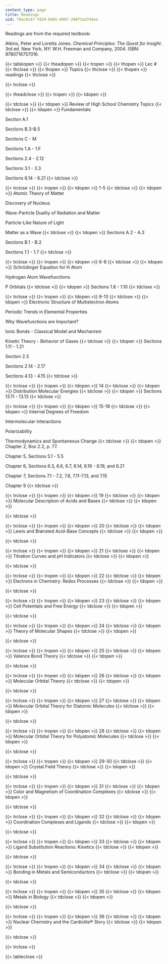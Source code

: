 ```yaml
---
content_type: page
title: Readings
uid: 79ac6147-f820-8485-8907-290f3ad744ee
---
```


Readings are from the required textbook:

Atkins, Peter and Loretta Jones. _Chemical Principles: The Quest for Insight_. 3rd ed. New York, NY: W.H. Freeman and Company, 2004. ISBN: 9780716757016.

{{< tableopen >}}
{{< theadopen >}}
{{< tropen >}}
{{< thopen >}}
Lec #
{{< thclose >}}
{{< thopen >}}
Topics
{{< thclose >}}
{{< thopen >}}
readings
{{< thclose >}}

{{< trclose >}}

{{< theadclose >}}
{{< tropen >}}
{{< tdopen >}}

{{< tdclose >}}
{{< tdopen >}}
Review of High School Chemistry Topics
{{< tdclose >}}
{{< tdopen >}}
Fundamentals  
  
Section A.1  
  
Sections B.3-B.5  
  
Sections C - M  
  
Sections 1.A - 1.F  
  
Sections 2.4 - 2.12  
  
Sections 3.1 - 3.3  
  
Sections 6.14 - 6.21
{{< tdclose >}}

{{< trclose >}}
{{< tropen >}}
{{< tdopen >}}
1-5
{{< tdclose >}}
{{< tdopen >}}
Atomic Theory of Matter  
  
Discovery of Nucleus  
  
Wave-Particle Duality of Radiation and Matter  
  
Particle-Like Nature of Light  
  
Matter as a Wave
{{< tdclose >}}
{{< tdopen >}}
Sections A.2 - A.3  
  
Sections B.1 - B.2  
  
Sections 1.1 - 1.7
{{< tdclose >}}

{{< trclose >}}
{{< tropen >}}
{{< tdopen >}}
6-8
{{< tdclose >}}
{{< tdopen >}}
Schrödinger Equation for H Atom  
  
Hydrogen Atom Wavefunctions  
  
P Orbitals
{{< tdclose >}}
{{< tdopen >}}
Sections 1.8 - 1.10
{{< tdclose >}}

{{< trclose >}}
{{< tropen >}}
{{< tdopen >}}
9-13
{{< tdclose >}}
{{< tdopen >}}
Electronic Structure of Multielectron Atoms  
  
Periodic Trends in Elemental Properties  
  
Why Wavefunctions are Important?  
  
Ionic Bonds - Classical Model and Mechanism  
  
Kinetic Theory - Behavior of Gases
{{< tdclose >}}
{{< tdopen >}}
Sections 1.11 - 1.21  
  
Section 2.3  
  
Sections 2.14 - 2.17  
  
Sections 4.13 - 4.15
{{< tdclose >}}

{{< trclose >}}
{{< tropen >}}
{{< tdopen >}}
14
{{< tdclose >}}
{{< tdopen >}}
Distribution Molecular Energies
{{< tdclose >}}
{{< tdopen >}}
Sections 13.11 - 13.13
{{< tdclose >}}

{{< trclose >}}
{{< tropen >}}
{{< tdopen >}}
15-18
{{< tdclose >}}
{{< tdopen >}}
Internal Degrees of Freedom  
  
Intermolecular Interactions  
  
Polarizability  
  
Thermodynamics and Spontaneous Change
{{< tdclose >}}
{{< tdopen >}}
Chapter 2, Box 2.2, p. 77.  
  
Chapter 5, Sections 5.1 - 5.5  
  
Chapter 6, Sections 6.3, 6.6, 6.7, 6.14, 6.16 - 6.19, and 6.21  
  
Chapter 7, Sections 7.1 - 7.2, 7.8, 7.11-7.13, and 7.15  
  
Chapter 9
{{< tdclose >}}

{{< trclose >}}
{{< tropen >}}
{{< tdopen >}}
19
{{< tdclose >}}
{{< tdopen >}}
Molecular Description of Acids and Bases
{{< tdclose >}}
{{< tdopen >}}

{{< tdclose >}}

{{< trclose >}}
{{< tropen >}}
{{< tdopen >}}
20
{{< tdclose >}}
{{< tdopen >}}
Lewis and Brønsted Acid-Base Concepts
{{< tdclose >}}
{{< tdopen >}}

{{< tdclose >}}

{{< trclose >}}
{{< tropen >}}
{{< tdopen >}}
21
{{< tdclose >}}
{{< tdopen >}}
Titration Curves and pH Indicators
{{< tdclose >}}
{{< tdopen >}}

{{< tdclose >}}

{{< trclose >}}
{{< tropen >}}
{{< tdopen >}}
22
{{< tdclose >}}
{{< tdopen >}}
Electrons in Chemistry: Redox Processes
{{< tdclose >}}
{{< tdopen >}}

{{< tdclose >}}

{{< trclose >}}
{{< tropen >}}
{{< tdopen >}}
23
{{< tdclose >}}
{{< tdopen >}}
Cell Potentials and Free Energy
{{< tdclose >}}
{{< tdopen >}}

{{< tdclose >}}

{{< trclose >}}
{{< tropen >}}
{{< tdopen >}}
24
{{< tdclose >}}
{{< tdopen >}}
Theory of Molecular Shapes
{{< tdclose >}}
{{< tdopen >}}

{{< tdclose >}}

{{< trclose >}}
{{< tropen >}}
{{< tdopen >}}
25
{{< tdclose >}}
{{< tdopen >}}
Valence Bond Theory
{{< tdclose >}}
{{< tdopen >}}

{{< tdclose >}}

{{< trclose >}}
{{< tropen >}}
{{< tdopen >}}
26
{{< tdclose >}}
{{< tdopen >}}
Molecular Orbital Theory
{{< tdclose >}}
{{< tdopen >}}

{{< tdclose >}}

{{< trclose >}}
{{< tropen >}}
{{< tdopen >}}
27
{{< tdclose >}}
{{< tdopen >}}
Molecular Orbital Theory for Diatomic Molecules
{{< tdclose >}}
{{< tdopen >}}

{{< tdclose >}}

{{< trclose >}}
{{< tropen >}}
{{< tdopen >}}
28
{{< tdclose >}}
{{< tdopen >}}
Molecular Orbital Theory for Polyatomic Molecules
{{< tdclose >}}
{{< tdopen >}}

{{< tdclose >}}

{{< trclose >}}
{{< tropen >}}
{{< tdopen >}}
29-30
{{< tdclose >}}
{{< tdopen >}}
Crystal Field Theory
{{< tdclose >}}
{{< tdopen >}}

{{< tdclose >}}

{{< trclose >}}
{{< tropen >}}
{{< tdopen >}}
31
{{< tdclose >}}
{{< tdopen >}}
Color and Magnetism of Coordination Complexes
{{< tdclose >}}
{{< tdopen >}}

{{< tdclose >}}

{{< trclose >}}
{{< tropen >}}
{{< tdopen >}}
32
{{< tdclose >}}
{{< tdopen >}}
Coordination Complexes and Ligands
{{< tdclose >}}
{{< tdopen >}}

{{< tdclose >}}

{{< trclose >}}
{{< tropen >}}
{{< tdopen >}}
33
{{< tdclose >}}
{{< tdopen >}}
Ligand Substitution Reactions: Kinetics
{{< tdclose >}}
{{< tdopen >}}

{{< tdclose >}}

{{< trclose >}}
{{< tropen >}}
{{< tdopen >}}
34
{{< tdclose >}}
{{< tdopen >}}
Bonding in Metals and Semiconductors
{{< tdclose >}}
{{< tdopen >}}

{{< tdclose >}}

{{< trclose >}}
{{< tropen >}}
{{< tdopen >}}
35
{{< tdclose >}}
{{< tdopen >}}
Metals in Biology
{{< tdclose >}}
{{< tdopen >}}

{{< tdclose >}}

{{< trclose >}}
{{< tropen >}}
{{< tdopen >}}
36
{{< tdclose >}}
{{< tdopen >}}
Nuclear Chemistry and the Cardiolite® Story
{{< tdclose >}}
{{< tdopen >}}

{{< tdclose >}}

{{< trclose >}}

{{< tableclose >}}